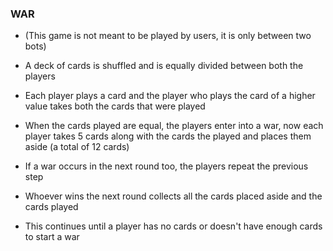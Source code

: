 ### WAR

* (This game is not meant to be played by users, it is only between two bots)

* A deck of cards is shuffled and is equally divided between both the players

* Each player plays a card and the player who plays the card of a higher value takes both the cards that were played

* When the cards played are equal, the players enter into a war, now each player takes 5 cards along with the cards the played and places them aside (a total of 12 cards)

* If a war occurs in the next round too, the players repeat the previous step

* Whoever wins the next round collects all the cards placed aside and the cards played

* This continues until a player has no cards or doesn't have enough cards to start a war
